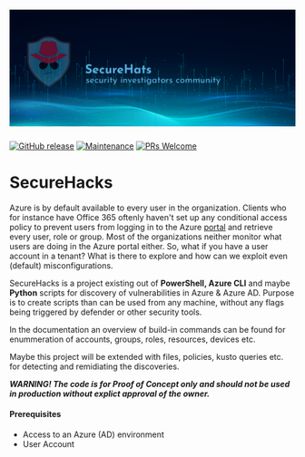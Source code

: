 ![logo](./media/sh-banners.png)
=========
[![GitHub release](https://img.shields.io/github/release/SecureHats/Sentinel-playground.svg?style=flat-square)](https://github.com/SecureHats/SecureHacks/releases)
[![Maintenance](https://img.shields.io/maintenance/yes/2021.svg?style=flat-square)]()
[![PRs Welcome](https://img.shields.io/badge/PRs-welcome-brightgreen.svg?style=flat-square)](http://makeapullrequest.com)

# SecureHacks

Azure is by default available to every user in the organization. Clients who for instance have Office 365 oftenly haven't set up any conditional access policy to prevent users from logging in to the Azure [portal](https://aad.portal.azure.com) and retrieve every user, role or group. Most of the organizations neither monitor what users are doing in the Azure portal either. So, what if you have a user account in a tenant? What is there to explore and how can we exploit even (default) misconfigurations.

SecureHacks is a project existing out of **PowerShell, Azure CLI** and maybe **Python** scripts for discovery of vulnerabilities in Azure & Azure AD.
Purpose is to create scripts than can be used from any machine, without any flags being triggered by defender or other security tools.

In the documentation an overview of build-in commands can be found for enummeration of accounts, groups, roles, resources, devices etc.

Maybe this project will be extended with files, policies, kusto queries etc. for detecting and remidiating the discoveries.

**_WARNING! The code is for Proof of Concept only and should not be used in production without explict approval of the owner._**

#### Prerequisites

- Access to an Azure (AD) environment
- User Account
